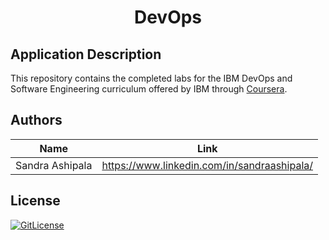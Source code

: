 <!-- PROJECT TITLE -->
  <h1 align="center">DevOps</h1>

## Application Description


This repository contains the completed labs for the IBM DevOps and Software Engineering curriculum offered by IBM through [Coursera](https://www.coursera.org/professional-certificates/devops-and-software-engineering).

## Authors

| Name            | Link                                   |
| --------------- | -------------------------------------- |
| Sandra Ashipala | https://www.linkedin.com/in/sandraashipala/ |

## License
[![GitLicense](https://img.shields.io/badge/License-Apache-lime.svg)](https://github.com/sandramsc/IBM-DevOps-and-Software-Engineering/blob/main/LICENSE)


